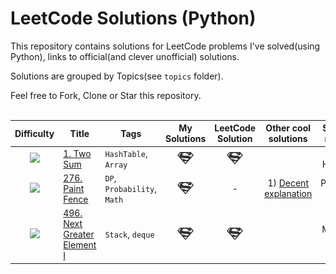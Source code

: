 # LeetCode Solutions (Python)
This repository contains solutions for LeetCode problems I've solved(using Python), links to official(and clever unofficial) solutions.  
  
Solutions are grouped by Topics(see `topics` folder).  

Feel free to Fork, Clone or Star this repository.  
<br />

| Difficulty | Title | Tags | My Solutions | LeetCode Solution | Other cool solutions | Solved on my own? | Date |
|:----------:|-------|------|:------------:|:-----------------:|:--------------------:|:-----------------:|:----:|
| ![][easy] | [1. Two Sum](https://leetcode.com/problems/two-sum/description/) | `HashTable`, `Array` | [![](./images/solution.png)](topics/HashTable/Two_Sum_1/Two_Sum_1.py) | [![](./images/solution.png)](https://leetcode.com/problems/two-sum/solution/) |  | Simple HashTable | `2019-10-15`
| ![][easy] | [276. Paint Fence](https://leetcode.com/problems/paint-fence/description/) | `DP`, `Probability`, `Math` | [![](./images/solution.png)](topics/DynamicProgramming/Paint_Fence_276/Paint_Fence_276.py) | - | 1) [Decent explanation](https://leetcode.com/problems/paint-fence/discuss/71156/O(n)-time-java-solution-O(1)-space) | Probability, DP | `2019-10-16`
| ![][easy] | [496. Next Greater Element I](https://leetcode.com/problems/next-greater-element-i/description/) | `Stack`, `deque` | [![](./images/solution.png)](topics/Stack/Next_Greater_Element_I_496/Next_Greater_Element_I_496.py) | [![](./images/solution.png)](https://leetcode.com/problems/next-greater-element-i/solution/) |  | Monotonic Stack | `2019-10-17`
<!-- Placeholder Helper for new solutions(used to programmaticaly insert new solutions here) -->


<!-- References to images, which can be used in markdown -->
[easy]: ./images/easy.png
[medium]: ./images/medium.png
[hard]: ./images/hard.png
